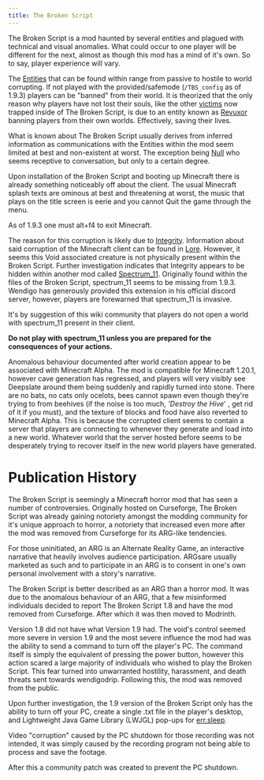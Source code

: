 ```yaml
---
title: The Broken Script
---
```


The Broken Script is a mod haunted by several entities and plagued with technical and visual anomalies. What could occur to one player will be different for the next, almost as though this mod has a mind of it's own. So to say, player experience will vary.

The [Entities](./entities) that can be found within range from passive to hostile to world corrupting. If not played with the provided/safemode (`/TBS_config` as of 1.9.3) players can be "banned" from their world. It is theorized that the only reason why players have not lost their souls, like the other [victims](./lore) now trapped inside of The Broken Script, is due to an entity known as [Revuxor](./entities/revuxor) banning players from their own worlds. Effectively, saving their lives.

What is known about The Broken Script usually derives from inferred information as communications with the Entities within the mod seem limited at best and non-existent at worst. The exception being [Null](./entities/null) who seems receptive to conversation, but only to a certain degree.

Upon installation of the Broken Script and booting up Minecraft there is already something noticeably off about the client. The usual Minecraft splash texts are ominous at best and threatening at worst, the music that plays on the title screen is eerie and you cannot Quit the game through the menu.

As of 1.9.3 one must alt+f4 to exit Minecraft.

The reason for this corruption is likely due to [Integrity](./entities/integrity). Information about said corruption of the Minecraft client can be found in [Lore](./lore). However, it seems this Void associated creature is not physically present within the Broken Script. Further investigation indicates that Integrity appears to be hidden within another mod called [Spectrum_11](./spectrum-11). Originally found within the files of the Broken Script, spectrum_11 seems to be missing from 1.9.3. Wendigo has generously provided this extension in his official discord server, however, players are forewarned that spectrum_11 is invasive.

It's by suggestion of this wiki community that players do not open a world with spectrum_11 present in their client.

**Do not play with spectrum_11 unless you are prepared for the consequences of your actions.**

Anomalous behaviour documented after world creation appear to be associated with Minecraft Alpha. The mod is compatible for Minecraft 1.20.1, however cave generation has regressed, and players will very visibly see Deepslate around them being suddenly and rapidly turned into stone. There are no bats, no cats only ocelots, bees cannot spawn even though they're trying to from beehives (if the noise is too much, *'Destroy the Hive*' , get rid of it if you must), and the texture of blocks and food have also reverted to Minecraft Alpha. This is because the corrupted client seems to contain a server that players are connecting to whenever they generate and load into a new world. Whatever world that the server hosted before seems to be desperately trying to recover itself in the new world players have generated.

# Publication History

The Broken Script is seemingly a Minecraft horror mod that has seen a number of controversies. Originally hosted on Curseforge, The Broken Script was already gaining notoriety amongst the modding community for it's unique approach to horror, a notoriety that increased even more after the mod was removed from Curseforge for its ARG-like tendencies.

For those uninitiated, an ARG is an Alternate Reality Game, an interactive narrative that heavily involves audience participation. ARGsare usually marketed as such and to participate in an ARG is to consent in one's own personal involvement with a story's narrative.

The Broken Script is better described as an ARG than a horror mod. It was due to the anomalous behaviour of an ARG, that a few misinformed individuals decided to report The Broken Script 1.8 and have the mod removed from Curseforge. After which it was then moved to Modrinth.

Version 1.8 did not have what Version 1.9 had. The void's control seemed more severe in version 1.9 and the most severe influence the mod had was the ability to send a command to turn off the player's PC. The command itself is simply the equivalent of pressing the power button, however this action scared a large majority of individuals who wished to play the Broken Script. This fear turned into unwarranted hostility, harassment, and death threats sent towards wendigodrip. Following this, the mod was removed from the public.

Upon further investigation, the 1.9 version of the Broken Script only has the ability to turn off your PC, create a single .txt file in the player's desktop, and Lightweight Java Game Library (LWJGL) pop-ups for [err.sleep](./mechanics/err.sleep).

Video "corruption" caused by the PC shutdown for those recording was not intended, it was simply caused by the recording program not being able to process and save the footage.

After this a community patch was created to prevent the PC shutdown.
